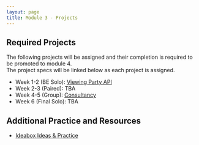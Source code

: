 ```yaml
---
layout: page
title: Module 3 - Projects
---
```


## Required Projects

The following projects will be assigned and their completion is required to be promoted to module 4.  
The project specs will be linked below as each project is assigned.

- Week 1-2 (BE Solo): [Viewing Party API](./viewing_party_api)
- Week 2-3 (Paired): TBA
- Week 4-5 (Group): [Consultancy](./consultancy)
- Week 6 (Final Solo): TBA

## Additional Practice and Resources

- [Ideabox Ideas & Practice](./ideabox_practice)
